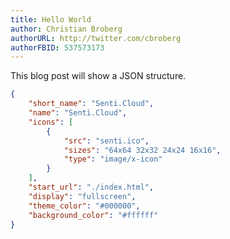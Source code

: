 ```yaml
---
title: Hello World
author: Christian Broberg
authorURL: http://twitter.com/cbroberg
authorFBID: 537573173
---
```


This blog post will show a JSON structure.

<!--truncate-->

```json
{
	"short_name": "Senti.Cloud",
	"name": "Senti.Cloud",
	"icons": [
		{
			"src": "senti.ico",
			"sizes": "64x64 32x32 24x24 16x16",
			"type": "image/x-icon"
		}
	],
	"start_url": "./index.html",
	"display": "fullscreen",
	"theme_color": "#000000",
	"background_color": "#ffffff"
}
```